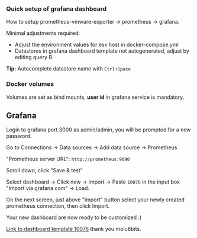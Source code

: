 ### Quick setup of grafana dashboard
How to setup prometheus-vmware-exporter -> prometheus -> grafana.

Minimal adjustments required:
* Adjust the environment values for esx host in docker-compose.yml
* Datastores in grafana dashboard template not autogenerated, adjust by editing query B.

__Tip:__ Autocomplete datastore name with `Ctrl+Space`

### Docker volumes
Volumes are set as bind mounts, __user id__ in grafana service is mandatory.

## Grafana
Login to grafana port 3000 as admin/admin, you will be prompted for a new password.

Go to Connections -> Data sources -> Add data source -> Prometheus

"Prometheus server URL": `http://prometheus:9090`

Scroll down, click "Save & test"

Select dashboard -> Click new -> Import -> Paste `10076` in the input box "Import via grafana.com" -> Load.

On the next screen, just above "Import" button select your newly created prometheus connection, then click Import.

Your new dashboard are now ready to be customized :)

[Link to dashboard template 10076](https://grafana.com/grafana/dashboards/10076-vmware-esxi/) thank you molu8bits.